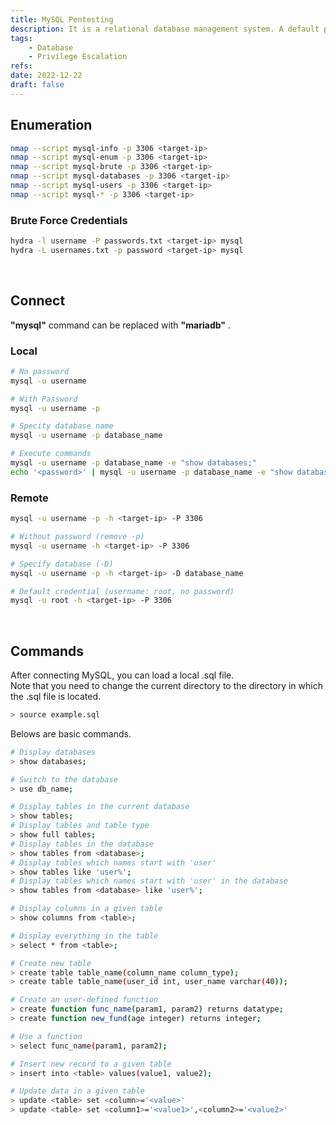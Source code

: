 ```yaml
---
title: MySQL Pentesting
description: It is a relational database management system. A default port is 3306.
tags:
    - Database
    - Privilege Escalation
refs:
date: 2022-12-22
draft: false
---
```


## Enumeration

```sh
nmap --script mysql-info -p 3306 <target-ip>
nmap --script mysql-enum -p 3306 <target-ip>
nmap --script mysql-brute -p 3306 <target-ip>
nmap --script mysql-databases -p 3306 <target-ip>
nmap --script mysql-users -p 3306 <target-ip>
nmap --script mysql-* -p 3306 <target-ip>
```

### Brute Force Credentials

```sh
hydra -l username -P passwords.txt <target-ip> mysql
hydra -L usernames.txt -p password <target-ip> mysql
```

<br />

## Connect

**"mysql"** command can be replaced with **"mariadb"** .

### Local

```sh
# No password
mysql -u username

# With Password
mysql -u username -p

# Specity database name
mysql -u username -p database_name

# Execute commands
mysql -u username -p database_name -e "show databases;"
echo '<password>' | mysql -u username -p database_name -e "show databases;"
```

### Remote

```sh
mysql -u username -p -h <target-ip> -P 3306

# Without password (remove -p)
mysql -u username -h <target-ip> -P 3306

# Specify database (-D)
mysql -u username -p -h <target-ip> -D database_name

# Default credential (username: root, no password)
mysql -u root -h <target-ip> -P 3306
```

<br />

## Commands

After connecting MySQL, you can load a local .sql file.  
Note that you need to change the current directory to the directory in which the .sql file is located.

```sh
> source example.sql
```

Belows are basic commands.

```sh
# Display databases
> show databases;

# Switch to the database
> use db_name;

# Display tables in the current database
> show tables;
# Display tables and table type
> show full tables;
# Display tables in the database
> show tables from <database>;
# Display tables which names start with 'user'
> show tables like 'user%';
# Display tables which names start with 'user' in the database
> show tables from <database> like 'user%';

# Display columns in a given table
> show columns from <table>;

# Display everything in the table
> select * from <table>;

# Create new table
> create table table_name(column_name column_type);
> create table table_name(user_id int, user_name varchar(40));

# Create an user-defined function
> create function func_name(param1, param2) returns datatype;
> create function new_fund(age integer) returns integer;

# Use a function
> select func_name(param1, param2);

# Insert new record to a given table
> insert into <table> values(value1, value2);

# Update data in a given table
> update <table> set <column>='<value>'
> update <table> set <column1>='<value1>',<column2>='<value2>'
```
